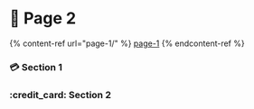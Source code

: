 # 🌮 Page 2



{% content-ref url="page-1/" %}
[page-1](page-1/)
{% endcontent-ref %}

### 💳 Section 1&#x20;



### :credit\_card: Section 2
